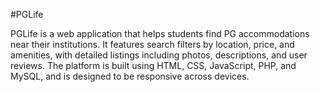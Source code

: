 #PGLife

PGLife is a web application that helps students find PG accommodations near their institutions. It features search filters by location, price, and amenities, with detailed listings including photos, descriptions, and user reviews. The platform is built using HTML, CSS, JavaScript, PHP, and MySQL, and is designed to be responsive across devices.

